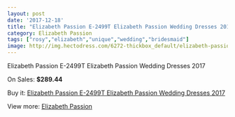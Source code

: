```yaml
---
layout: post
date: '2017-12-18'
title: "Elizabeth Passion E-2499T Elizabeth Passion Wedding Dresses 2017"
category: Elizabeth Passion
tags: ["rosy","elizabeth","unique","wedding","bridesmaid"]
image: http://img.hectodress.com/6272-thickbox_default/elizabeth-passion-e-2499t-elizabeth-passion-wedding-dresses-2013.jpg
---
```

Elizabeth Passion E-2499T Elizabeth Passion Wedding Dresses 2017

On Sales: **$289.44**
<a href="https://www.hectodress.com/elizabeth-passion/3096-elizabeth-passion-e-2499t-elizabeth-passion-wedding-dresses-2013.html"><amp-img layout="responsive" width="600" height="600" src="//img.hectodress.com/6272-thickbox_default/elizabeth-passion-e-2499t-elizabeth-passion-wedding-dresses-2013.jpg" alt="Elizabeth Passion E-2499T Elizabeth Passion Wedding Dresses 2017 0" /></a>

Buy it: [Elizabeth Passion E-2499T Elizabeth Passion Wedding Dresses 2017](https://www.hectodress.com/elizabeth-passion/3096-elizabeth-passion-e-2499t-elizabeth-passion-wedding-dresses-2013.html "Elizabeth Passion E-2499T Elizabeth Passion Wedding Dresses 2017")

View more: [Elizabeth Passion](https://www.hectodress.com/53-elizabeth-passion "Elizabeth Passion")